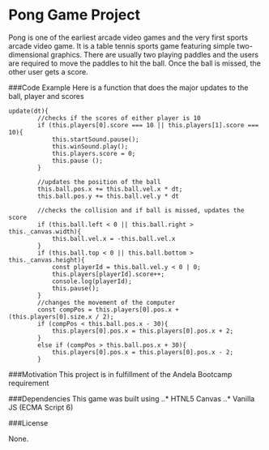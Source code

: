 # Pong Game Project

Pong is one of the earliest arcade video games and the very first sports arcade video game. It is a table tennis sports game featuring simple two-dimensional graphics. There are usually two playing paddles and the users are required to move the paddles to hit the ball.
Once the ball is missed, the other user gets a score.

###Code Example
Here is a function that does the major updates to the ball, player and scores
```
update(dt){
        //checks if the scores of either player is 10
        if (this.players[0].score === 10 || this.players[1].score === 10){
            this.startSound.pause();
            this.winSound.play();
            this.players.score = 0;
            this.pause ();
        }

        //updates the position of the ball    
        this.ball.pos.x += this.ball.vel.x * dt;
        this.ball.pos.y += this.ball.vel.y * dt

        //checks the collision and if ball is missed, updates the score    
        if (this.ball.left < 0 || this.ball.right > this._canvas.width){
            this.ball.vel.x = -this.ball.vel.x
        }
        if (this.ball.top < 0 || this.ball.bottom > this._canvas.height){
            const playerId = this.ball.vel.y < 0 | 0;
            this.players[playerId].score++;
            console.log(playerId);
            this.pause();
        }
        //changes the movement of the computer
        const compPos = this.players[0].pos.x + (this.players[0].size.x / 2);
        if (compPos < this.ball.pos.x - 30){
            this.players[0].pos.x = this.players[0].pos.x + 2;
        } 
        else if (compPos > this.ball.pos.x + 30){
            this.players[0].pos.x = this.players[0].pos.x - 2;
        } 
```   

###Motivation
This project is in fulfillment of the Andela Bootcamp requirement

###Dependencies
This game was built using
..* HTNL5 Canvas
..* Vanilla JS (ECMA Script 6)

###License

None.
